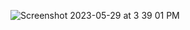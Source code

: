 
![Screenshot 2023-05-29 at 3 39 01 PM](https://github.com/sahilsalaria811/Certifications/assets/107027355/33e38d3d-145a-4c8f-868e-d5551560f27b)
